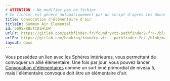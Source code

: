 ```yaml
---
# ATTENTION : Ne modifiez pas ce fichier
# Ce fichier est généré automatiquement par un script d'après les données du module Foundry VTT officiel et de sa traduction
title: Convocation d'élementaire d'air
titleEn: Summon Air Elemental
id: 569SxRBvTCDiHlbW
urlFr: https://gitlab.com/pathfinder-fr/foundryvtt-pathfinder2-fr/-/blob/master/data/feats/569SxRBvTCDiHlbW.htm
urlEn: https://gitlab.com/hooking/foundry-vtt---pathfinder-2e/-/blob/master/packs/data/feats.db/summon-air-elemental.json
layout: dons
---
```

Vous possédez un lien avec les Sphères intérieures, vous permettant de convoquer un allié élémentaire. Une fois par jour, vous pouvez lancer [Convocation d'élémentaires](../sorts/convocation-d-élémentaire.html) comme un sort inné primordial de niveau 5, mais l'élémentaire convoqué doit être un élémentaire d'air.
